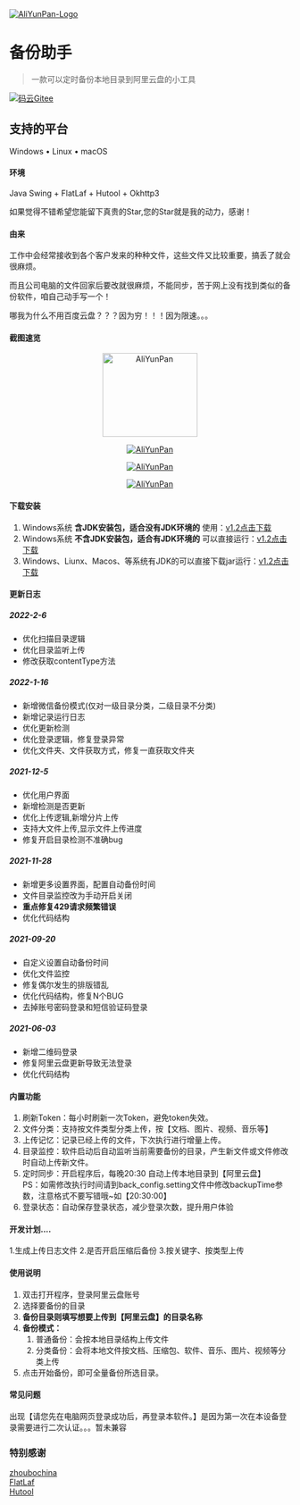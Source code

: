 <a href="https://gitee.com/xingk-code/AliYunPan">
 <img alt="AliYunPan-Logo" src="https://images.gitee.com/uploads/images/2022/0228/182550_33a29e1b_4873209.png">
</a>
  
# 备份助手 
> 一款可以定时备份本地目录到阿里云盘的小工具

[![码云Gitee](https://gitee.com/xingk-code/AliYunPan/badge/star.svg?theme=blue)](https://gitee.com/xingk-code/AliYunPan)


## 支持的平台
Windows • Linux • macOS

#### 环境

Java Swing + FlatLaf + Hutool + Okhttp3

如果觉得不错希望您能留下真贵的Star,您的Star就是我的动力，感谢！

#### 由来

工作中会经常接收到各个客户发来的种种文件，这些文件又比较重要，搞丢了就会很麻烦。

而且公司电脑的文件回家后要改就很麻烦，不能同步，苦于网上没有找到类似的备份软件，咱自己动手写一个！

哪我为什么不用百度云盘？？？因为穷！！！因为限速。。。

#### 截图速览

<p align="center">
  <a href="https://images.gitee.com/uploads/images/2022/0228/184444_0bd7db62_4873209.png">
   <img alt="AliYunPan" width="170" height="150" src="https://images.gitee.com/uploads/images/2022/0228/184444_0bd7db62_4873209.png">
  </a>
</p>

<p align="center">
  <a href="https://images.gitee.com/uploads/images/2022/0228/184705_4b743edb_4873209.png">
   <img alt="AliYunPan" src="https://images.gitee.com/uploads/images/2022/0228/184705_4b743edb_4873209.png">
  </a>
</p>

<p align="center">
  <a href="https://images.gitee.com/uploads/images/2022/0228/184734_bfa88bd4_4873209.png">
   <img alt="AliYunPan" src="https://images.gitee.com/uploads/images/2022/0228/184734_bfa88bd4_4873209.png">
  </a>
</p>

<p align="center">
  <a href="https://images.gitee.com/uploads/images/2022/0228/184836_e0f63180_4873209.png">
   <img alt="AliYunPan" src="https://images.gitee.com/uploads/images/2022/0228/184836_e0f63180_4873209.png">
  </a>
</p>
 

#### 下载安装
1.  Windows系统  **含JDK安装包，适合没有JDK环境的** 使用：[v1.2点击下载](http://yunpan.xingk.xin/%E5%A4%87%E4%BB%BD%E5%8A%A9%E6%89%8B/%E5%A4%87%E4%BB%BD%E5%8A%A9%E6%89%8B%E5%AE%89%E8%A3%85%E5%8C%85v1.2.exe)
2.  Windows系统  **不含JDK安装包，适合有JDK环境的** 可以直接运行：[v1.2点击下载](https://gitee.com/xingk-code/AliYunPan/attach_files/959151/download/%E5%A4%87%E4%BB%BD%E5%8A%A9%E6%89%8Bv1.2%EF%BC%88%E4%B8%8D%E5%90%ABJDK%EF%BC%89.exe)
2.  Windows、Liunx、Macos、等系统有JDK的可以直接下载jar运行：[v1.2点击下载](https://gitee.com/xingk-code/AliYunPan/attach_files/959145/download/%E5%A4%87%E4%BB%BD%E5%8A%A9%E6%89%8Bv1.2.jar)

#### 更新日志
##### 2022-2-6

- 优化扫描目录逻辑
- 优化目录监听上传
- 修改获取contentType方法

##### 2022-1-16

- 新增微信备份模式(仅对一级目录分类，二级目录不分类)
- 新增记录运行日志
- 优化更新检测
- 优化登录逻辑，修复登录异常
- 优化文件夹、文件获取方式，修复一直获取文件夹

##### 2021-12-5

- 优化用户界面
- 新增检测是否更新
- 优化上传逻辑,新增分片上传
- 支持大文件上传,显示文件上传进度
- 修复开启目录检测不准确bug

##### 2021-11-28

- 新增更多设置界面，配置自动备份时间
- 文件目录监控改为手动开启关闭
-  **重点修复429请求频繁错误** 
- 优化代码结构
##### 2021-09-20


- 自定义设置自动备份时间
- 优化文件监控
- 修复偶尔发生的排版错乱
- 优化代码结构，修复N个BUG
- 去掉账号密码登录和短信验证码登录


##### 2021-06-03


- 新增二维码登录
- 修复阿里云盘更新导致无法登录
- 优化代码结构


#### 内置功能
1.  刷新Token：每小时刷新一次Token，避免token失效。
2.  文件分类：支持按文件类型分类上传，按【文档、图片、视频、音乐等】
3.  上传记忆：记录已经上传的文件，下次执行进行增量上传。
4.  目录监控：软件启动后自动监听当前需要备份的目录，产生新文件或文件修改时自动上传新文件。
5.  定时同步：开启程序后，每晚20:30 自动上传本地目录到【阿里云盘】<br>
PS：如需修改执行时间请到back_config.setting文件中修改backupTime参数，注意格式不要写错哦~如【20:30:00】
6.  登录状态：自动保存登录状态，减少登录次数，提升用户体验
#### 开发计划....
1.生成上传日志文件
2.是否开启压缩后备份
3.按关键字、按类型上传
#### 使用说明

1.  双击打开程序，登录阿里云盘账号
2.  选择要备份的目录
3.  **备份目录则填写想要上传到【阿里云盘】的目录名称**
4.  **备份模式：**
    1. 普通备份：会按本地目录结构上传文件
    2. 分类备份：会将本地文件按文档、压缩包、软件、音乐、图片、视频等分类上传
5.  点击开始备份，即可全量备份所选目录。

#### 常见问题

出现【请您先在电脑网页登录成功后，再登录本软件。】是因为第一次在本设备登录需要进行二次认证。。。暂未兼容

### 特别感谢
[zhoubochina](https://gitee.com/zhoubochina)  
[FlatLaf](https://www.formdev.com/flatlaf/)  
[Hutool](http://hutool.cn/)  

